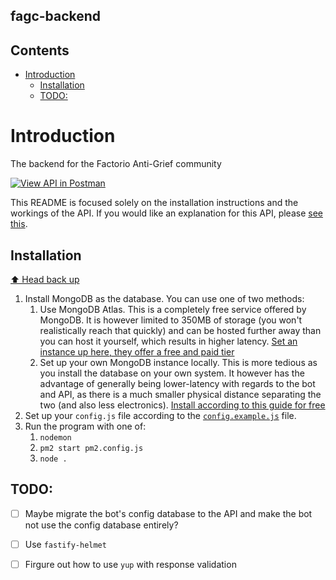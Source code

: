 fagc-backend
---

## Contents
- [Introduction](#introduction)
	- [Installation](#installation)
	- [TODO:](#todo)

# Introduction

The backend for the Factorio Anti-Grief community

[![View API in Postman](https://run.pstmn.io/button.svg)](https://app.getpostman.com/run-collection/13894069-316d1e66-91a8-4707-bb7f-55fbd956fb89?action=collection%2Ffork&collection-url=entityId%3D13894069-316d1e66-91a8-4707-bb7f-55fbd956fb89%26entityType%3Dcollection%26workspaceId%3D0612efff-f7ea-4c15-89e8-63ef13852eeb)

This README is focused solely on the installation instructions and the workings of the API. If you would like an explanation for this API, please [see this](https://github.com/oof2win2/fagc-discord-bot#readme).

## Installation

[⬆️ Head back up](#contents)

1. Install MongoDB as the database. You can use one of two methods:
   1. Use MongoDB Atlas. This is a completely free service offered by MongoDB. It is however limited to 350MB of storage (you won't realistically reach that quickly) and can be hosted further away than you can host it yourself, which results in higher latency. [Set an instance up here, they offer a free and paid tier](https://www.mongodb.com/basics/mongodb-atlas-tutorial)
   2. Set up your own MongoDB instance locally. This is more tedious as you install the database on your own system. It however has the advantage of generally being lower-latency with regards to the bot and API, as there is a much smaller physical distance separating the two (and also less electronics). [Install according to this guide for free](https://docs.mongodb.com/manual/installation/)
2. Set up your `config.js` file according to the [`config.example.js`](config.example.js) file.
3. Run the program with one of:
   1. `nodemon`
   2. `pm2 start pm2.config.js`
   3. `node .`


## TODO:
- [ ] Maybe migrate the bot's config database to the API and make the bot not use the config database entirely?
- [ ] Use `fastify-helmet`
- [ ] Firgure out how to use `yup` with response validation

